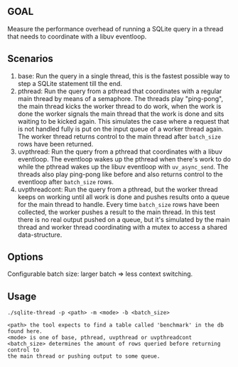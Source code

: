 ## GOAL
Measure the performance overhead of running a SQLite query in a thread that
needs to coordinate with a libuv eventloop.

## Scenarios
1. base:  Run the query in a single thread, this is the fastest possible way to step a
SQLite statement till the end.
2. pthread: Run the query from a pthread that coordinates with a regular main thread by
means of a semaphore. The threads play "ping-pong", the main thread kicks the
worker thread to do work, when the work is done the worker signals the main
thread that the work is done and sits waiting to be kicked again. This simulates
the case where a request that is not handled fully is put on the input queue of
a worker thread again. The worker thread returns control to the main thread after `batch_size` rows
have been returned.
3. uvpthread: Run the query from a pthread that coordinates with a libuv eventloop. The
eventloop wakes up the pthread when there's work to do while the pthread wakes
up the libuv eventloop with `uv_async_send`. The threads also play ping-pong
like before and also returns control to the eventloop after `batch_size` rows.
4. uvpthreadcont: Run the query from a pthread, but the worker thread keeps on working until
all work is done and pushes results onto a queue for the main thread to
handle. Every time `batch_size` rows have been collected, the worker pushes a result to the main thread.
In this test there is no real output pushed on a queue, but it's simulated by the main
thread and worker thread coordinating with a mutex to access a shared
data-structure.

## Options
Configurable batch size: larger batch => less context switching.

## Usage
```
./sqlite-thread -p <path> -m <mode> -b <batch_size>

<path> the tool expects to find a table called 'benchmark' in the db found here.
<mode> is one of base, pthread, uvpthread or uvpthreadcont
<batch_size> determines the amount of rows queried before returning control to
the main thread or pushing output to some queue.
```

